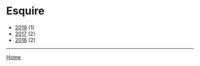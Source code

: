 # Esquire

  * [2019](./esquire-2019.md/) (1)
  * [2017](./esquire-2017.md/) (2)
  * [2016](./esquire-2016.md/) (2)

----

[Home](../)

